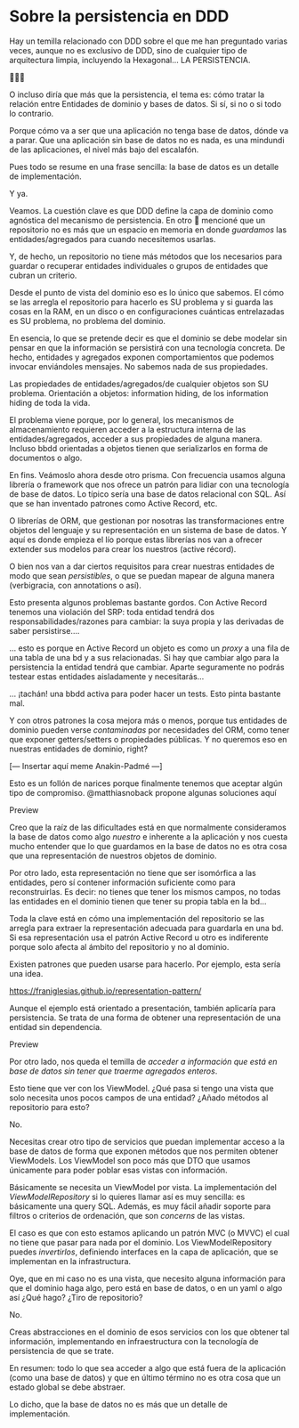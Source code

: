 # Sobre la persistencia en DDD

Hay un temilla relacionado con DDD sobre el que me han preguntado varias veces, aunque no es exclusivo de DDD, sino de cualquier tipo de arquitectura limpia, incluyendo la Hexagonal… LA PERSISTENCIA.

🧻👇🏿

O incluso diría que más que la persistencia, el tema es: cómo tratar la relación entre Entidades de dominio y bases de datos. Si sí, si no o si todo lo contrario.

Porque cómo va a ser que una aplicación no tenga base de datos, dónde va a parar. Que una aplicación sin base de datos no es nada, es una mindundi de las aplicaciones, el nivel más bajo del escalafón.

Pues todo se resume en una frase sencilla: la base de datos es un detalle de implementación.

Y ya.

Veamos. La cuestión clave es que DDD define la capa de dominio como agnóstica del mecanismo de persistencia. En otro 🧻 mencioné que un repositorio no es más que un espacio en memoria en donde _guardamos_ las entidades/agregados para cuando necesitemos usarlas.

Y, de hecho, un repositorio no tiene más métodos que los necesarios para guardar o recuperar entidades individuales o grupos de entidades que cubran un criterio.

Desde el punto de vista del dominio eso es lo único que sabemos. El cómo se las arregla el repositorio para hacerlo es SU problema y si guarda las cosas en la RAM, en un disco o en configuraciones cuánticas entrelazadas es SU problema, no problema del dominio.

En esencia, lo que se pretende decir es que el dominio se debe modelar sin pensar en que la información se persistirá con una tecnología concreta. De hecho, entidades y agregados exponen comportamientos que podemos invocar enviándoles mensajes. No sabemos nada de sus propiedades.

Las propiedades de entidades/agregados/de cualquier objetos son SU problema. Orientación a objetos: information hiding, de los information hiding de toda la vida.

El problema viene porque, por lo general, los mecanismos de almacenamiento requieren acceder a la estructura interna de las entidades/agregados, acceder a sus propiedades de alguna manera. Incluso bbdd orientadas a objetos tienen que serializarlos en forma de documentos o algo.

En fins. Veámoslo ahora desde otro prisma. Con frecuencia usamos alguna librería o framework que nos ofrece un patrón para lidiar con una tecnología de base de datos. Lo típico sería una base de datos relacional con SQL. Así que se han inventado patrones como Active Record, etc.

O librerías de ORM, que gestionan por nosotras las transformaciones entre objetos del lenguaje y su representación en un sistema de base de datos. Y aquí es donde empieza el lío porque estas librerías nos van a ofrecer extender sus modelos para crear los nuestros (active récord).

O bien nos van a dar ciertos requisitos para crear nuestras entidades de modo que sean _persistibles_, o que se puedan mapear de alguna manera (verbigracia, con annotations o así).

Esto presenta algunos problemas bastante gordos. Con Active Record tenemos una violación del SRP: toda entidad tendrá dos responsabilidades/razones para cambiar: la suya propia y las derivadas de saber persistirse….

… esto es porque en Active Record un objeto es como un _proxy_ a una fila de una tabla de una bd y a sus relacionadas. Si hay que cambiar algo para la persistencia la entidad tendrá que cambiar. Aparte seguramente no podrás testear estas entidades aisladamente y necesitarás…

… ¡tachán! una bbdd activa para poder hacer un tests. Esto pinta bastante mal.

Y con otros patrones la cosa mejora más o menos, porque tus entidades de dominio pueden verse _contaminadas_ por necesidades del ORM, como tener que exponer getters/setters o propiedades públicas. Y no queremos eso en nuestras entidades de dominio, right?

[— Insertar aquí meme Anakin-Padmé —]

Esto es un follón de narices porque finalmente tenemos que aceptar algún tipo de compromiso. @matthiasnoback  propone algunas soluciones aquí

Preview

Creo que la raíz de las dificultades está en que normalmente consideramos la base de datos como algo _nuestro_ e inherente a la aplicación y nos cuesta mucho entender que lo que guardamos en la base de datos no es otra cosa que una representación de nuestros objetos de dominio.

Por otro lado, esta representación no tiene que ser isomórfica a las entidades, pero sí contener información suficiente como para reconstruirlas. Es decir: no tienes que tener los mismos campos, no todas las entidades en el dominio tienen que tener su propia tabla en la bd…

Toda la clave está en cómo una implementación del repositorio se las arregla para extraer la representación adecuada para guardarla en una bd. Si esa representación usa el patrón Active Record u otro es indiferente porque solo afecta al ámbito del repositorio y no al dominio.

Existen patrones que pueden usarse para hacerlo. Por ejemplo, esta sería una idea.

https://franiglesias.github.io/representation-pattern/

Aunque el ejemplo está orientado a presentación, también aplicaría para persistencia. Se trata de una forma de obtener una representación de una entidad sin dependencia.

Preview

Por otro lado, nos queda el temilla de _acceder a información que está en base de datos sin tener que traerme agregados enteros_.

Esto tiene que ver con los ViewModel. ¿Qué pasa si tengo una vista que solo necesita unos pocos campos de una entidad? ¿Añado métodos al repositorio para esto?

No.

Necesitas crear otro tipo de servicios que puedan implementar acceso a la base de datos de forma que exponen métodos que nos permiten obtener ViewModels. Los ViewModel son poco más que DTO que usamos únicamente para poder poblar esas vistas con información.

Básicamente se necesita un ViewModel por vista. La implementación del _ViewModelRepository_ si lo quieres llamar así es muy sencilla: es básicamente una query SQL. Además, es muy fácil añadir soporte para filtros o criterios de ordenación, que son _concerns_ de las vistas.

El caso es que con esto estamos aplicando un patrón MVC (o MVVC) el cual no tiene que pasar para nada por el dominio. Los ViewModelRepository puedes _invertirlos_, definiendo interfaces en la capa de aplicación, que se implementan en la infrastructura.

Oye, que en mi caso no es una vista, que necesito alguna información para que el dominio haga algo, pero está en base de datos, o en un yaml o algo así ¿Qué hago? ¿Tiro de repositorio?

No.

Creas abstracciones en el dominio de esos servicios con los que obtener tal información, implementando en infraestructura con la tecnología de persistencia de que se trate.

En resumen: todo lo que sea acceder a algo que está fuera de la aplicación (como una base de datos) y que en último término no es otra cosa que un estado global se debe abstraer.

Lo dicho, que la base de datos no es más que un detalle de implementación.